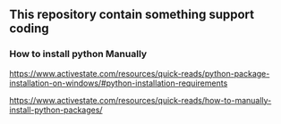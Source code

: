 ## This repository contain something support coding

### How to install python Manually
https://www.activestate.com/resources/quick-reads/python-package-installation-on-windows/#python-installation-requirements

https://www.activestate.com/resources/quick-reads/how-to-manually-install-python-packages/

